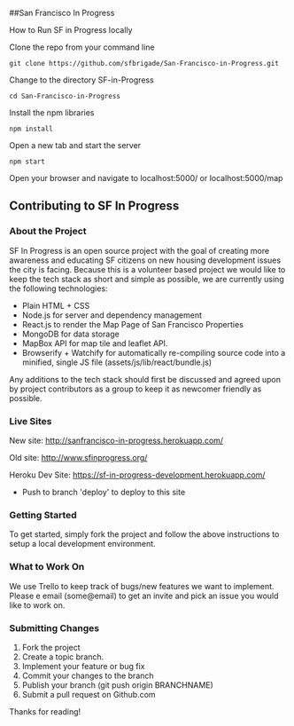 ##San Francisco In Progress

How to Run SF in Progress locally

Clone the repo from your command line

`git clone https://github.com/sfbrigade/San-Francisco-in-Progress.git` 

Change to the directory SF-in-Progress

`cd San-Francisco-in-Progress`

Install the npm libraries

`npm install`

Open a new tab and start the server

`npm start`

Open your browser and navigate to localhost:5000/ or localhost:5000/map

## Contributing to SF In Progress

### About the Project
SF In Progress is an open source project with the goal of creating more awareness and educating SF citizens on new housing development issues the city is facing. Because this is a volunteer based project we would like to keep the tech stack as short and simple as possible, we are currently using the following technologies:

* Plain HTML + CSS
* Node.js for server and dependency management
* React.js to render the Map Page of San Francisco Properties
* MongoDB for data storage
* MapBox API for map tile and leaflet API.
* Browserify + Watchify for automatically re-compiling source code into a minified, single JS file (assets/js/lib/react/bundle.js)

Any additions to the tech stack should first be discussed and agreed upon by project contributors as a group to keep it as newcomer friendly as possible.

### Live Sites

New site: http://sanfrancisco-in-progress.herokuapp.com/

Old site: http://www.sfinprogress.org/

Heroku Dev Site: https://sf-in-progress-development.herokuapp.com/
- Push to branch 'deploy' to deploy to this site

### Getting Started
To get started, simply fork the project and follow the above instructions to setup a local development environment.

### What to Work On
We use Trello to keep track of bugs/new features we want to implement. Please e email (some@email) to get an invite and pick an issue you would like to work on.

### Submitting Changes
1. Fork the project
2. Create a topic branch.
3. Implement your feature or bug fix
4. Commit your changes to the branch
5. Publish your branch (git push origin BRANCHNAME)
6. Submit a pull request on Github.com

Thanks for reading!
